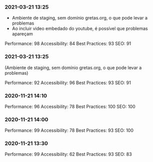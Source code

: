 ### 2021-03-21 13:25

- Ambiente de staging, sem domínio gretas.org, o que pode levar a problemas
- Ao incluir video embedado do youtube, é possível que problemas apareçam

Performance: 98
Accessibility: 84
Best Practices: 93
SEO: 91

### 2021-03-21 13:25

(Ambiente de staging, sem domínio gretas.org, o que pode levar a problemas)

Performance: 92
Accessibility: 96
Best Practices: 93
SEO: 91

### 2020-11-21 14:10

Performance: 96
Accessibility: 78
Best Practices: 100
SEO: 100

### 2020-11-21 14:00

Performance: 99
Accessibility: 78
Best Practices: 93
SEO: 100

### 2020-11-21 13:30

Performance: 99
Accessibility: 62
Best Practices: 93
SEO: 83
